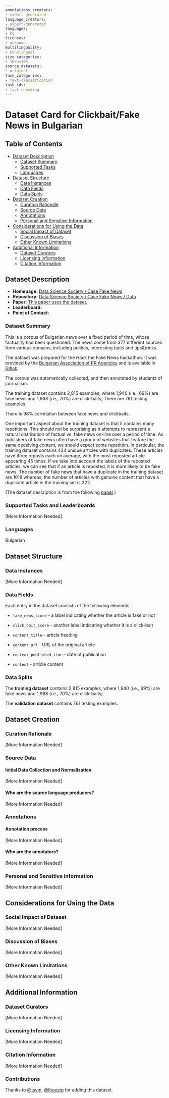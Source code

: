 ```yaml
---
annotations_creators:
- expert-generated
language_creators:
- expert-generated
languages:
- bg
licenses:
- unknown
multilinguality:
- monolingual
size_categories:
- 1K<n<10K
source_datasets:
- original
task_categories:
- text-classification
task_ids:
- fact-checking
---
```


# Dataset Card for Clickbait/Fake News in Bulgarian

## Table of Contents
- [Dataset Description](#dataset-description)
  - [Dataset Summary](#dataset-summary)
  - [Supported Tasks](#supported-tasks-and-leaderboards)
  - [Languages](#languages)
- [Dataset Structure](#dataset-structure)
  - [Data Instances](#data-instances)
  - [Data Fields](#data-instances)
  - [Data Splits](#data-instances)
- [Dataset Creation](#dataset-creation)
  - [Curation Rationale](#curation-rationale)
  - [Source Data](#source-data)
  - [Annotations](#annotations)
  - [Personal and Sensitive Information](#personal-and-sensitive-information)
- [Considerations for Using the Data](#considerations-for-using-the-data)
  - [Social Impact of Dataset](#social-impact-of-dataset)
  - [Discussion of Biases](#discussion-of-biases)
  - [Other Known Limitations](#other-known-limitations)
- [Additional Information](#additional-information)
  - [Dataset Curators](#dataset-curators)
  - [Licensing Information](#licensing-information)
  - [Citation Information](#citation-information)

## Dataset Description

- **Homepage:** [Data Science Society / Case Fake News](https://gitlab.com/datasciencesociety/case_fake_news)
- **Repository:** [Data Science Society / Case Fake News / Data](https://gitlab.com/datasciencesociety/case_fake_news/-/tree/master/data)
- **Paper:** [This paper uses the dataset.](https://www.acl-bg.org/proceedings/2017/RANLP%202017/pdf/RANLP045.pdf)
- **Leaderboard:**
- **Point of Contact:**

### Dataset Summary

This is a corpus of Bulgarian news over a fixed period of time, whose factuality had been questioned. 
The news come from 377 different sources from various domains, including politics, interesting facts and tips&tricks.

The dataset was prepared for the Hack the
Fake News hackathon. It was provided by the
[Bulgarian Association of PR Agencies](http://www.bapra.bg/) and is
available in [Gitlab](https://gitlab.com/datasciencesociety/). 

The corpus was automatically collected, and then annotated by students of journalism. 

The training dataset contains 2,815 examples, where 1,940 (i.e., 69%) are fake news
and 1,968 (i.e., 70%) are click-baits; There are 761 testing examples. 

There is 98% correlation between fake news and clickbaits.

One important aspect about the training dataset is that it contains many repetitions.
This should not be surprising as it attempts to represent a natural distribution of factual
vs. fake news on-line over a period of time. As publishers of fake news often have a group of
websites that feature the same deceiving content, we should expect some repetition.
In particular, the training dataset contains
434 unique articles with duplicates. These articles have three reposts each on average, with
the most reposted article appearing 45 times.
If we take into account the labels of the reposted articles, we can see that if an article
is reposted, it is more likely to be fake news.
The number of fake news that have a duplicate in the training dataset are 1018 whereas,
the number of articles with genuine content
that have a duplicate article in the training set is 322.

(The dataset description is from the following [paper](https://www.acl-bg.org/proceedings/2017/RANLP%202017/pdf/RANLP045.pdf).)

### Supported Tasks and Leaderboards

[More Information Needed]

### Languages

Bulgarian

## Dataset Structure

### Data Instances

[More Information Needed]

### Data Fields

Each entry in the dataset consists of the following elements: 

* `fake_news_score` - a label indicating whether the article is fake or not

* `click_bait_score` - another label indicating whether it is a click-bait

* `content_title` - article heading

* `content_url` - URL of the original article

* `content_published_time` - date of publication

* `content` - article content 


### Data Splits

The **training dataset** contains 2,815 examples, where 1,940 (i.e., 69%) are fake news
and 1,968 (i.e., 70%) are click-baits; 

The **validation dataset** contains 761 testing examples. 

## Dataset Creation

### Curation Rationale

[More Information Needed]

### Source Data

#### Initial Data Collection and Normalization

[More Information Needed]

#### Who are the source language producers?

[More Information Needed]

### Annotations

#### Annotation process

[More Information Needed]

#### Who are the annotators?

[More Information Needed]

### Personal and Sensitive Information

[More Information Needed]

## Considerations for Using the Data

### Social Impact of Dataset

[More Information Needed]

### Discussion of Biases

[More Information Needed]

### Other Known Limitations

[More Information Needed]

## Additional Information

### Dataset Curators

[More Information Needed]

### Licensing Information

[More Information Needed]

### Citation Information

[More Information Needed]

### Contributions

Thanks to [@tsvm](https://github.com/tsvm), [@lhoestq](https://github.com/lhoestq) for adding this dataset.